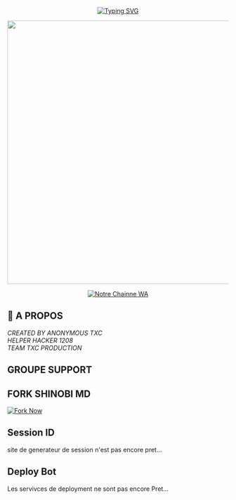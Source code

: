 <p align="center">
  <a href="https://git.io/typing-svg">
    <img src="https://readme-typing-svg.demolab.com?font=Black+Ops+One&size=100&pause=1000&color=D7AF00&center=true&width=1500&height=300&lines=SHINOBI-MD" alt="Typing SVG" />
  </a>
</p>

<p align="center">
  <img src="https://files.catbox.moe/faao0n.jpg" width="600"/>
</p>

<p align="center">
<a
href="https://whatsapp.com/channel/0029VaojbRDKrWR2a38S5O1k">
    <img title="Notre Chainne WA" src="https://img.shields.io/badge/Notre Chaine WA%20Channel-B79112?style=for-the-badge&logo=whatsapp&logoColor=black" />
  </a>
</p>

## 🚀 A PROPOS
*CREATED BY ANONYMOUS TXC*</br>
*HELPER HACKER 1208*</br>
*TEAM TXC PRODUCTION*<br>



## GROUPE SUPPORT




## FORK SHINOBI MD

[![Fork Now](https://img.shields.io/badge/Fork-SHINOBI--MD-1234B7?style=for-the-badge&logo=github&logoColor=Black)](https://github.com/Anonymous-Txc999/SHINOBI-MD/fork)


## Session ID

site de generateur de session n'est pas encore pret...

## Deploy Bot

Les servivces de deployment ne sont pas encore Pret...

